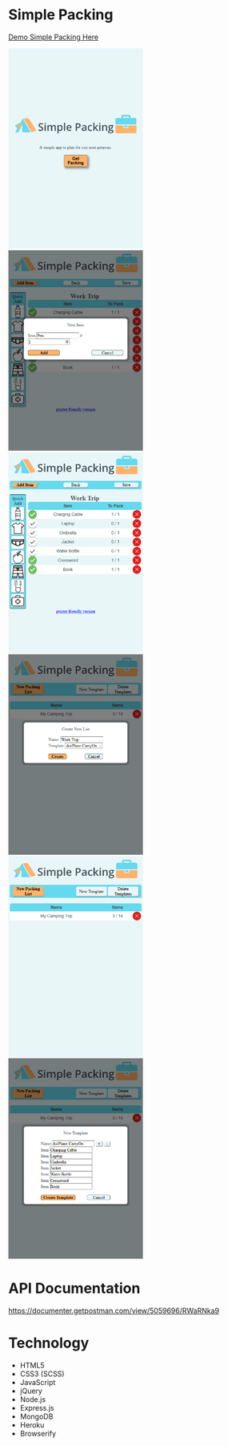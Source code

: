 # Simple Packing
[Demo Simple Packing Here](https://packing-planner.herokuapp.com/)

<img src="docs/imgs/ss1.png" height="400"><img src="docs/imgs/ss2.png" height="400">
<img src="docs/imgs/ss3.png" height="400">
<img src="docs/imgs/ss4.png" height="400">
<img src="docs/imgs/ss5.png" height="400">
<img src="docs/imgs/ss6.png" height="400">


# API Documentation
https://documenter.getpostman.com/view/5059696/RWaRNka9

# Technology

* HTML5
* CSS3 (SCSS)
* JavaScript
* jQuery
* Node.js
* Express.js
* MongoDB
* Heroku
* Browserify